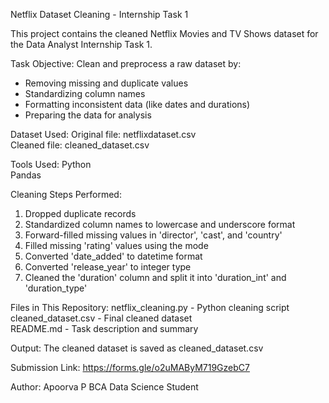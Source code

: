 Netflix Dataset Cleaning - Internship Task 1

This project contains the cleaned Netflix Movies and TV Shows dataset for the Data Analyst Internship Task 1.

Task Objective:
Clean and preprocess a raw dataset by:
- Removing missing and duplicate values
- Standardizing column names
- Formatting inconsistent data (like dates and durations)
- Preparing the data for analysis

Dataset Used:
Original file: netflixdataset.csv  
Cleaned file: cleaned_dataset.csv

Tools Used:
Python  
Pandas

Cleaning Steps Performed:
1. Dropped duplicate records
2. Standardized column names to lowercase and underscore format
3. Forward-filled missing values in 'director', 'cast', and 'country'
4. Filled missing 'rating' values using the mode
5. Converted 'date_added' to datetime format
6. Converted 'release_year' to integer type
7. Cleaned the 'duration' column and split it into 'duration_int' and 'duration_type'

Files in This Repository:
netflix_cleaning.py - Python cleaning script  
cleaned_dataset.csv - Final cleaned dataset  
README.md - Task description and summary

Output:
The cleaned dataset is saved as cleaned_dataset.csv

Submission Link:
https://forms.gle/o2uMAByM719GzebC7

Author:
Apoorva P
BCA Data Science Student

